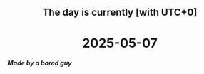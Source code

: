 <h2 align=center>The day is currently [with UTC+0]</h2>
<h1 align=center><!--TIME BEGIN-->2025-05-07<!--TIME END--></h1>
<h5>Made by a bored guy</h5>
